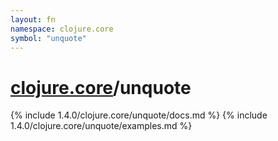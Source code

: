 ```yaml
---
layout: fn
namespace: clojure.core
symbol: "unquote"
---
```


# [clojure.core](../)/unquote

{% include 1.4.0/clojure.core/unquote/docs.md %}
{% include 1.4.0/clojure.core/unquote/examples.md %}

